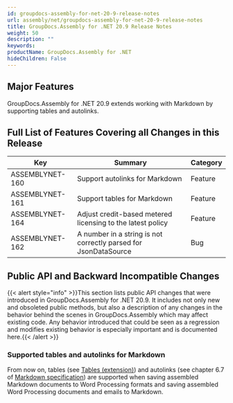 ```yaml
---
id: groupdocs-assembly-for-net-20-9-release-notes
url: assembly/net/groupdocs-assembly-for-net-20-9-release-notes
title: GroupDocs.Assembly for .NET 20.9 Release Notes
weight: 50
description: ""
keywords: 
productName: GroupDocs.Assembly for .NET
hideChildren: False
---
```

## Major Features

GroupDocs.Assembly for .NET 20.9 extends working with Markdown by supporting tables and autolinks.

## Full List of Features Covering all Changes in this Release

| Key | Summary | Category |
| --- | --- | --- |
| ASSEMBLYNET-160 | Support autolinks for Markdown | Feature |
| ASSEMBLYNET-161 | Support tables for Markdown | Feature |
| ASSEMBLYNET-164 | Adjust credit-based metered licensing to the latest policy | Feature |
| ASSEMBLYNET-162 | A number in a string is not correctly parsed for JsonDataSource | Bug |

## Public API and Backward Incompatible Changes 

{{< alert style="info" >}}This section lists public API changes that were introduced in GroupDocs.Assembly for .NET 20.9. It includes not only new and obsoleted public methods, but also a description of any changes in the behavior behind the scenes in GroupDocs.Assembly which may affect existing code. Any behavior introduced that could be seen as a regression and modifies existing behavior is especially important and is documented here.{{< /alert >}}

### Supported tables and autolinks for Markdown

From now on, tables (see [Tables (extension)](https://github.github.com/gfm/#tables-extension-)) and autolinks (see chapter 6.7 of [Markdown specification](https://spec.commonmark.org/0.28/)) are supported when saving assembled Markdown documents to Word Processing formats and saving assembled Word Processing documents and emails to Markdown.

